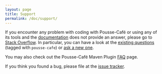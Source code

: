 ```yaml
---
layout: page
title: Support
permalink: /doc/support/
---
```


If you encounter any problem with coding with Pousse-Café or using any of its tools and the
[documentation](/doc/reference-guide) does not provide an answer, please go to
[Stack Overflow](https://stackoverflow.com/). In particular, you can have a look at the
[existing questions](https://stackoverflow.com/questions/tagged/pousse-cafe) (tagged with `pousse-cafe`) or
[ask a new one](https://stackoverflow.com/questions/ask?tags=pousse-cafe).

You may also check out the Pousse-Café Maven Plugin [FAQ](/pousse-cafe-maven-plugin/faq.html) page.

If you think you found a bug, please file at the [issue tracker](https://github.com/pousse-cafe/pousse-cafe/issues).
